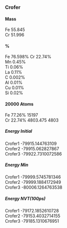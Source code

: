 <!--
 * @Description: 
 * @version: 
 * @Author: Yuanshuo_PC
 * @Date: 2020-05-12 07:57:41
 * @LastEditors: Yuanshuo_PC
 * @LastEditTime: 2020-05-13 10:23:23
-->
### Crofer
#### Mass
Fe 55.845    
Cr 51.996
#### %
Fe 76.598%
Cr 22.74%    
Mn 0.45%    
Ti 0.06%    
La 0.11%    
C 0.002%    
Al 0.01%    
Cu 0.01%    
Si 0.02%
#### 20000 Atoms
Fe 77.26%    15197    
Cr 22.74%    4803.475    4803
##### Energy Initial
Crofer1 -79915.144763109    
Crofer2 -79915.062827867    
Crofer3 -79922.7310072586
##### Energy Min
Crofer1 -79999.5745781346    
Crofer2 -79999.1884172949    
Crofer3 -80006.1264763538
##### Energy NVT(100ps)
Crofer1 -79172.1852610728    
Crofer2 -79153.4032714155    
Crofer3 -79185.1310676951

 